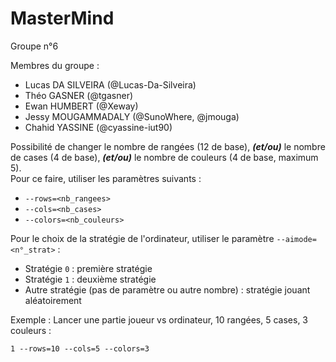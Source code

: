 # MasterMind

Groupe n°6

Membres du groupe :
- Lucas DA SILVEIRA (@Lucas-Da-Silveira)
- Théo GASNER (@tgasner)
- Ewan HUMBERT (@Xeway)
- Jessy MOUGAMMADALY (@SunoWhere, @jmouga)
- Chahid YASSINE (@cyassine-iut90)

Possibilité de changer le nombre de rangées (12 de base), _**(et/ou)**_ le nombre de cases (4 de base), _**(et/ou)**_ le nombre de couleurs (4 de base, maximum 5).
<br>
Pour ce faire, utiliser les paramètres suivants :
- `--rows=<nb_rangees>`
- `--cols=<nb_cases>`
- `--colors=<nb_couleurs>`

Pour le choix de la stratégie de l'ordinateur, utiliser le paramètre `--aimode=<n°_strat>` :
<br>
- Stratégie `0` : première stratégie
- Stratégie `1` : deuxième stratégie
- Autre stratégie (pas de paramètre ou autre nombre) : stratégie jouant aléatoirement

Exemple : Lancer une partie joueur vs ordinateur, 10 rangées, 5 cases, 3 couleurs :
```
1 --rows=10 --cols=5 --colors=3
```
